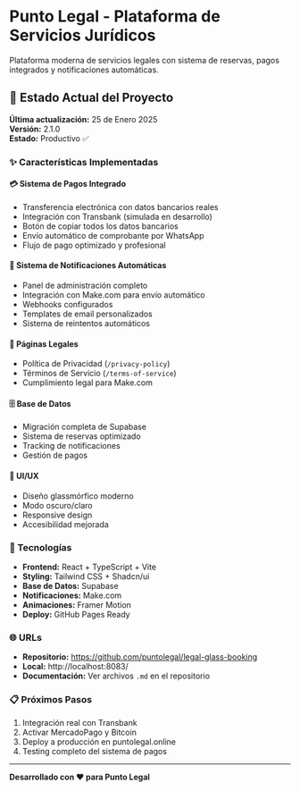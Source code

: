 # Punto Legal - Plataforma de Servicios Jurídicos

Plataforma moderna de servicios legales con sistema de reservas, pagos integrados y notificaciones automáticas.

## 🚀 Estado Actual del Proyecto

**Última actualización:** 25 de Enero 2025  
**Versión:** 2.1.0  
**Estado:** Productivo ✅

### ✨ Características Implementadas

#### 💳 Sistema de Pagos Integrado
- Transferencia electrónica con datos bancarios reales
- Integración con Transbank (simulada en desarrollo)
- Botón de copiar todos los datos bancarios
- Envío automático de comprobante por WhatsApp
- Flujo de pago optimizado y profesional

#### 🔔 Sistema de Notificaciones Automáticas
- Panel de administración completo
- Integración con Make.com para envío automático
- Webhooks configurados
- Templates de email personalizados
- Sistema de reintentos automáticos

#### 📄 Páginas Legales
- Política de Privacidad (`/privacy-policy`)
- Términos de Servicio (`/terms-of-service`)
- Cumplimiento legal para Make.com

#### 🗄️ Base de Datos
- Migración completa de Supabase
- Sistema de reservas optimizado
- Tracking de notificaciones
- Gestión de pagos

#### 🎨 UI/UX
- Diseño glassmórfico moderno
- Modo oscuro/claro
- Responsive design
- Accesibilidad mejorada

### 🔧 Tecnologías

- **Frontend:** React + TypeScript + Vite
- **Styling:** Tailwind CSS + Shadcn/ui
- **Base de Datos:** Supabase
- **Notificaciones:** Make.com
- **Animaciones:** Framer Motion
- **Deploy:** GitHub Pages Ready

### 🌐 URLs

- **Repositorio:** https://github.com/puntolegal/legal-glass-booking
- **Local:** http://localhost:8083/
- **Documentación:** Ver archivos `.md` en el repositorio

### 📋 Próximos Pasos

1. Integración real con Transbank
2. Activar MercadoPago y Bitcoin
3. Deploy a producción en puntolegal.online
4. Testing completo del sistema de pagos

---

**Desarrollado con ❤️ para Punto Legal**

